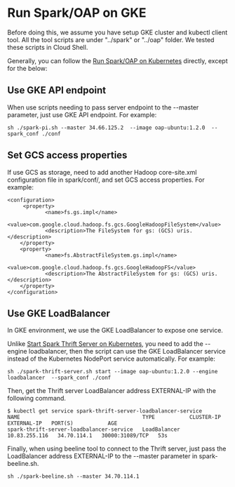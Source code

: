  # Run Spark/OAP on GKE
Before doing this, we assume you have setup GKE cluster and kubectl client tool. All the tool scripts are under "../spark" or "../oap" folder. 
We tested these scripts in Cloud Shell. 

Generally, you can follow the [Run Spark/OAP on Kubernetes](../README.md#run-sparkoap-on-kubernetes) directly, except for the below:

## Use GKE API endpoint
When use scripts needing to pass server endpoint to the --master parameter, just use GKE API endpoint. For example:
```
sh ./spark-pi.sh --master 34.66.125.2  --image oap-ubuntu:1.2.0  --spark_conf ./conf
```

## Set GCS access properties
If use GCS as storage, need to add another Hadoop core-site.xml configuration file in spark/conf/, and set GCS access properties.
For example:

```
<configuration>
     <property>
            <name>fs.gs.impl</name>
            <value>com.google.cloud.hadoop.fs.gcs.GoogleHadoopFileSystem</value>
            <description>The FileSystem for gs: (GCS) uris.</description>
    </property>
    <property>
            <name>fs.AbstractFileSystem.gs.impl</name>
            <value>com.google.cloud.hadoop.fs.gcs.GoogleHadoopFS</value>
            <description>The AbstractFileSystem for gs: (GCS) uris.</description>
    </property>
</configuration>
```


## Use GKE LoadBalancer
In GKE environment, we use the GKE LoadBalancer to expose one service.

Unlike [Start Spark Thrift Server on Kubernetes](../README.md#start-spark-thrift-server), you need to add the --engine loadbalancer, then the script can use the GKE LoadBalancer service instead of the Kubernetes NodePort service automatically.
For example:
``` 
sh ./spark-thrift-server.sh start --image oap-ubuntu:1.2.0 --engine loadbalancer  --spark_conf ./conf
```

Then, get the Thrift server LoadBalancer address EXTERNAL-IP with the following command.
```
$ kubectl get service spark-thrift-server-loadbalancer-service
NAME                                       TYPE           CLUSTER-IP      EXTERNAL-IP   PORT(S)           AGE
spark-thrift-server-loadbalancer-service   LoadBalancer   10.83.255.116   34.70.114.1   30000:31089/TCP   53s
```

Finally, when using beeline tool to connect to the Thrift server, just pass the LoadBalancer address EXTERNAL-IP to the --master parameter in spark-beeline.sh. 
``` 
sh ./spark-beeline.sh --master 34.70.114.1
``` 



